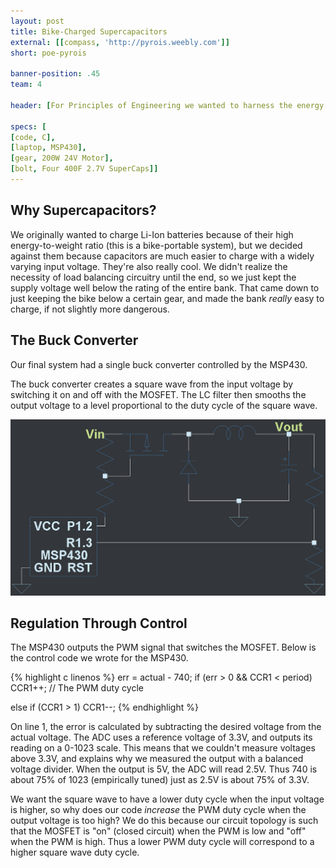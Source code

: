 ```yaml
---
layout: post
title: Bike-Charged Supercapacitors
external: [[compass, 'http://pyrois.weebly.com']]
short: poe-pyrois

banner-position: .45
team: 4

header: [For Principles of Engineering we wanted to harness the energy of a human pedaling a bike.,'And we wanted to be efficient about it, which meant managing the energy storage ourselves. We also wanted to charge USB devices from whatever energy storage unit we ended up using. None of us knew anything about what building this would involve, so it took us about a month to realize that we wanted to charge a bank of supercapacitors and build a 5V switching regulator.']

specs: [
[code, C],
[laptop, MSP430],
[gear, 200W 24V Motor],
[bolt, Four 400F 2.7V SuperCaps]]
---
```


## Why Supercapacitors?
We originally wanted to charge Li-Ion batteries because of their high energy-to-weight ratio (this is a bike-portable system), but we decided against them because capacitors are much easier to charge with a widely varying input voltage. They're also really cool. We didn't realize the necessity of load balancing circuitry until the end, so we just kept the supply voltage well below the rating of the entire bank. That came down to just keeping the bike below a certain gear, and made the bank _really_ easy to charge, if not slightly more dangerous.

## The Buck Converter
Our final system had a single buck converter controlled by the MSP430.

The buck converter creates a square wave from the input voltage by switching it on and off with the MOSFET. The LC filter then smooths the output voltage to a level proportional to the duty cycle of the square wave.

![The most interesting part of the system](/img/poe-pyrois/buck.png)

## Regulation Through Control
The MSP430 outputs the PWM signal that switches the MOSFET. Below is the control code we wrote for the MSP430.

{% highlight c linenos %}
err = actual - 740;
if (err > 0 && CCR1 < period)
	CCR1++; // The PWM duty cycle

else if (CCR1 > 1)
	CCR1--;
{% endhighlight %}

On line 1, the error is calculated by subtracting the desired voltage from the actual voltage. The ADC uses a reference voltage of 3.3V, and outputs its reading on a 0-1023 scale. This means that we couldn't measure voltages above 3.3V, and explains why we measured the output with a balanced voltage divider. When the output is 5V, the ADC will read 2.5V. Thus 740 is about 75% of 1023 (empirically tuned) just as 2.5V is about 75% of 3.3V.

We want the square wave to have a lower duty cycle when the input voltage is higher, so why does our code _increase_ the PWM duty cycle when the output voltage is too high? We do this because our circuit topology is such that the MOSFET is "on" (closed circuit) when the PWM is low and "off" when the PWM is high. Thus a lower PWM duty cycle will correspond to a higher square wave duty cycle.